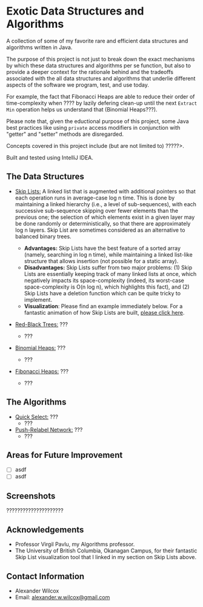 # Exotic Data Structures and Algorithms

A collection of some of my favorite rare and efficient data structures and algorithms written in Java.


The purpose of this project is not just to break down the exact mechanisms by which these data structures and algorithms per se function, but also to provide a deeper context for the rationale behind and the tradeoffs associated with the all data structures and algorithms that underlie different aspects of the software we program, test, and use today.

For example, the fact that Fibonacci Heaps are able to reduce their order of time-complexity when ???? by lazily defering clean-up until the next `Extract Min` operation helps us understand that (Binomial Heaps???).


Please note that, given the eductional purpose of this project, some Java best practices like using `private` access modifiers in conjunction with "getter" and "setter" methods are disregarded.

Concepts covered in this project include (but are not limited to) ?????>. 

Built and tested using IntelliJ IDEA. 

## The Data Structures
- <ins>Skip Lists:</ins> A linked list that is augmented with additional pointers so that each operation runs in average-case log n time. This is done by maintaining a linked hierarchy (i.e., a level of sub-sequences), with each successive sub-sequence skipping over fewer elements than the previous one; the selection of which elements exist in a given layer may be done randomly or deterministically, so that there are approximately log n layers. Skip List are sometimes considered as an alternative to balanced binary trees.
  - **Advantages:** Skip Lists have the best feature of a sorted array (namely, searching in log n time), while maintaining a linked list-like structure that allows insertion (not possible for a static array). 
  - **Disadvantages:** Skip Lists suffer from two major problems: (1) Skip Lists are essentially keeping track of many linked lists at once, which negatively impacts its space-complexity (indeed, its worst-case space-complexity is O(n log n), which highlights this fact), and (2) Skip Lists have a deletion function which can be quite tricky to implement. 
  - **Visualization**: Please find an example immediately below. For a fantastic animation of how Skip Lists are built, [please click here](https://cmps-people.ok.ubc.ca/ylucet/DS/SkipList.html "UBC Skip List Visualization").
    
- <ins>Red-Black Trees:</ins> ???
  - ???

- <ins>Binomial Heaps:</ins> ???
  - ???

- <ins>Fibonacci Heaps:</ins> ???
  - ???

## The Algorithms
- <ins>Quick Select:</ins> ???
  - ???
- <ins>Push-Relabel Network:</ins> ???
  - ???

## Areas for Future Improvement
- [ ] asdf
- [ ] asdf

## Screenshots

?????????????????????

## Acknowledgements

- Professor Virgil Pavlu, my Algorithms professor.
- The University of British Columbia, Okanagan Campus, for their fantastic Skip List visualization tool that I linked in my section on Skip Lists above.  

## Contact Information
- Alexander Wilcox
- Email: alexander.w.wilcox@gmail.com
